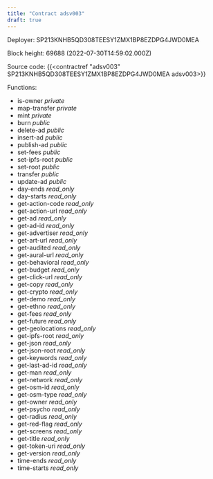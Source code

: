 ```yaml
---
title: "Contract adsv003"
draft: true
---
```

Deployer: SP213KNHB5QD308TEESY1ZMX1BP8EZDPG4JWD0MEA


 



Block height: 69688 (2022-07-30T14:59:02.000Z)

Source code: {{<contractref "adsv003" SP213KNHB5QD308TEESY1ZMX1BP8EZDPG4JWD0MEA adsv003>}}

Functions:

* is-owner _private_
* map-transfer _private_
* mint _private_
* burn _public_
* delete-ad _public_
* insert-ad _public_
* publish-ad _public_
* set-fees _public_
* set-ipfs-root _public_
* set-root _public_
* transfer _public_
* update-ad _public_
* day-ends _read_only_
* day-starts _read_only_
* get-action-code _read_only_
* get-action-url _read_only_
* get-ad _read_only_
* get-ad-id _read_only_
* get-advertiser _read_only_
* get-art-url _read_only_
* get-audited _read_only_
* get-aural-url _read_only_
* get-behavioral _read_only_
* get-budget _read_only_
* get-click-url _read_only_
* get-copy _read_only_
* get-crypto _read_only_
* get-demo _read_only_
* get-ethno _read_only_
* get-fees _read_only_
* get-future _read_only_
* get-geolocations _read_only_
* get-ipfs-root _read_only_
* get-json _read_only_
* get-json-root _read_only_
* get-keywords _read_only_
* get-last-ad-id _read_only_
* get-man _read_only_
* get-network _read_only_
* get-osm-id _read_only_
* get-osm-type _read_only_
* get-owner _read_only_
* get-psycho _read_only_
* get-radius _read_only_
* get-red-flag _read_only_
* get-screens _read_only_
* get-title _read_only_
* get-token-uri _read_only_
* get-version _read_only_
* time-ends _read_only_
* time-starts _read_only_
